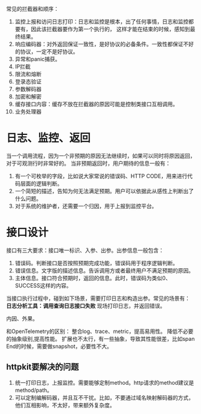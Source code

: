 常见的拦截器和顺序：
1. 监控上报和访问日志打印：日志和监控是根本，出了任何事情，日志和监控都要有，因此该拦截器要作为第一个执行的，
这样才能在结束的时候，感知到最终结果。
3. 响应编码器：对外返回保证一致性，是好协议的必备条件。一致性都保证不好的协议，一定不是好协议。
2. 异常和panic捕获。
2. IP拦截
6. 限流和熔断
5. 登录态验证
2. 参数解码器
3. 加密和解密
7. 缓存接口内容：缓存不放在拦截器的原因可能是控制类接口互相调用。
4. 业务处理器


# 日志、监控、返回
当一个调用流程，因为一个非预期的原因无法继续时，如果可以同时将原因返回，对于可观测行时非常好的。
当非预期返回时，用户期待的信息一般有：
1. 有一个可枚举的字段，比如说大家常说的错误码、HTTP CODE，用来进行代码层面的逻辑判断。
2. 一个简短的描述，告知为何无法满足预期。用户可以依据此从感性上判断出了什么问题。
3. 对于系统的维护者，还需要一个归因，用于上报到监控平台。

# 接口设计
接口有三大要求：接口唯一标识、入参、出参。出参信息一般包含：
1. 错误码。判断接口是否按照预期完成功能，错误码用于程序逻辑判断。
2. 错误信息。文字版的描述信息。告诉调用方或者最终用户不满足预期的原因。
3. 主体信息。接口符合预期时，返回的信息。此时，错误码为类似0、SUCCESS这样的内容。

当接口执行过程中，碰到如下场景，需要打印日志和构造出参。常见的场景有：
**日志分析工具：调用查询日志接口失败**
现场打印日志，并返回错误。


内因、外果。

和OpenTelemetry的区别：
整合log、trace、metric，提高易用性。
降低不必要的抽象级别,提高性能。
扩展也不太行，有一些抽象，导致其性能很差，比如span End的时候，需要做snapshot，必要性不大。

## httpkit要解决的问题
1. 统一打印日志，上报监控。需要能够定制method。http请求的method建议是method/path。
2. 可以定制编解码器，并且互不干扰。比如，不要通过域名映射解码器的方式，他们互相影响，不太好，带来额外复杂度。
